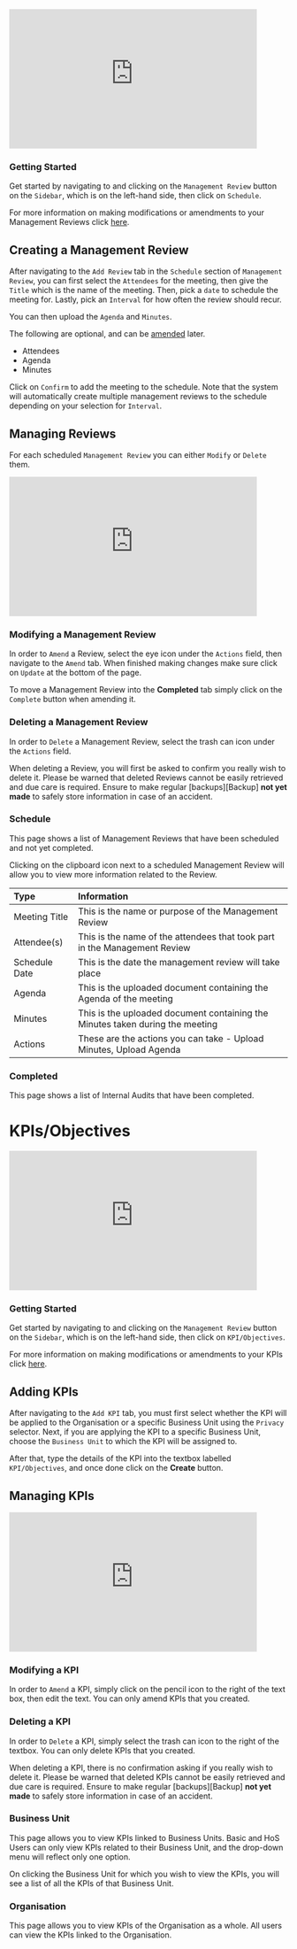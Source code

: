 <iframe src="https://www.youtube-nocookie.com/embed/7EMohC1CkuI?vq=hd1080&rel=0&cc_load_policy=1&color=white" width="448" height="252" frameborder="0" allow="fullscreen" allowfullscreen></iframe>

### Getting Started

Get started by navigating to and clicking on the `Management Review` button on the `Sidebar`, which is on the left-hand side, then click on `Schedule`.

For more information on making modifications or amendments to your Management Reviews click [here][Management Review].

## Creating a Management Review

After navigating to the `Add Review` tab in the `Schedule` section of `Management Review`, you can first select the `Attendees` for the meeting, then give the `Title` which is the name of the meeting. Then, pick a `date` to schedule the meeting for. Lastly, pick an `Interval` for how often the review should recur.

You can then upload the `Agenda` and `Minutes`.

The following are optional, and can be [amended][] later.

+ Attendees
+ Agenda
+ Minutes

Click on `Confirm` to add the meeting to the schedule. Note that the system will automatically create multiple management reviews to the schedule depending on your selection for `Interval`.

## Managing Reviews

For each scheduled `Management Review` you can either `Modify` or `Delete` them.

<iframe src="https://www.youtube-nocookie.com/embed/kgWW-efQLeU?vq=hd1080&rel=0&cc_load_policy=1&color=white" width="448" height="252" frameborder="0" allow="fullscreen" allowfullscreen></iframe>

### Modifying a Management Review

In order to `Amend` a Review, select the eye icon under the `Actions` field, then navigate to the `Amend` tab. When finished making changes make sure click on `Update` at the bottom of the page.

To move a Management Review into the **Completed** tab simply click on the `Complete` button when amending it.

### Deleting a Management Review

In order to `Delete` a Management Review, select the trash can icon under the `Actions` field.

When deleting a Review, you will first be asked to confirm you really wish to delete it. Please be warned that deleted Reviews cannot be easily retrieved and due care is required. Ensure to make regular [backups][Backup] **not yet made** to safely store information in case of an accident.

### Schedule

This page shows a list of Management Reviews that have been scheduled and not yet completed.

Clicking on the clipboard icon next to a scheduled Management Review will allow you to view more information related to the Review.

| Type 			| Information 																	|
| :------------ | :---------------------------------------------------------------------------- |
| Meeting Title	| This is the name or purpose of the Management Review 							|
| Attendee(s) 	| This is the name of the attendees that took part in the Management Review 	|
| Schedule Date	| This is the date the management review will take place						|
| Agenda 		| This is the uploaded document containing the Agenda of the meeting			|
| Minutes 		| This is the uploaded document containing the Minutes taken during the meeting	|
| Actions 		| These are the actions you can take - Upload Minutes, Upload Agenda			|

### Completed

This page shows a list of Internal Audits that have been completed.

# KPIs/Objectives

<iframe src="https://www.youtube-nocookie.com/embed/mvycNHbVDxY?vq=hd1080&rel=0&cc_load_policy=1&color=white" width="448" height="252" frameborder="0" allow="fullscreen" allowfullscreen></iframe>

### Getting Started

Get started by navigating to and clicking on the `Management Review` button on the `Sidebar`, which is on the left-hand side, then click on `KPI/Objectives`.

For more information on making modifications or amendments to your KPIs click [here][KPI Action].

## Adding KPIs

After navigating to the `Add KPI` tab, you must first select whether the KPI will be applied to the Organisation or a specific Business Unit using the `Privacy` selector. Next, if you are applying the KPI to a specific Business Unit, choose the `Business Unit` to which the KPI will be assigned to. 

After that, type the details of the KPI into the textbox labelled `KPI/Objectives`, and once done click on the **Create** button.

## Managing KPIs

<iframe src="https://www.youtube-nocookie.com/embed/yMqZu3WK4r4?vq=hd1080&rel=0&cc_load_policy=1&color=white" width="448" height="252" frameborder="0" allow="fullscreen" allowfullscreen></iframe>

### Modifying a KPI

In order to `Amend` a KPI, simply click on the pencil icon to the right of the text box, then edit the text. You can only amend KPIs that you created.

### Deleting a KPI

In order to `Delete` a KPI, simply select the trash can icon to the right of the textbox. You can only delete KPIs that you created.

When deleting a KPI, there is no confirmation asking if you really wish to delete it. Please be warned that deleted KPIs cannot be easily retrieved and due care is required. Ensure to make regular [backups][Backup] **not yet made** to safely store information in case of an accident.

### Business Unit

This page allows you to view KPIs linked to Business Units. Basic and HoS Users can only view KPIs related to their Business Unit, and the drop-down menu will reflect only one option.

On clicking the Business Unit for which you wish to view the KPIs, you will see a list of all the KPIs of that Business Unit.

### Organisation

This page allows you to view KPIs of the Organisation as a whole. All users can view the KPIs linked to the Organisation.

[Management Review]: #managing-reviews
[amended]: #modifying-a-management-review
[KPI Action]: #managing-kpis
[Add Review]: ./add_review
[Add KPI]: ./add_kpi
